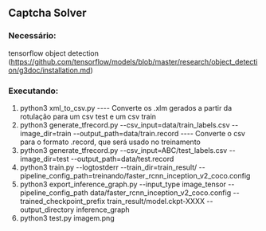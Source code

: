 ## Captcha Solver

### Necessário:
tensorflow
object detection (https://github.com/tensorflow/models/blob/master/research/object_detection/g3doc/installation.md)

### Executando:
1) python3 xml_to_csv.py  ---- Converte os .xlm gerados a partir da rotulação para um csv test e um csv train
2) python3 generate_tfrecord.py --csv_input=data/train_labels.csv --image_dir=train --output_path=data/train.record ---- Converte o csv para o formato .record, que será usado no treinamento
3) python3 generate_tfrecord.py --csv_input=ABC/test_labels.csv --image_dir=test --output_path=data/test.record
4) python3 train.py --logtostderr --train_dir=train_result/ --pipeline_config_path=treinando/faster_rcnn_inception_v2_coco.config
5) python3 export_inference_graph.py --input_type image_tensor --pipeline_config_path data/faster_rcnn_inception_v2_coco.config --trained_checkpoint_prefix train_result/model.ckpt-XXXX --output_directory inference_graph
6) python3 test.py imagem.png



